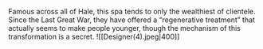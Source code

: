 Famous across all of Hale, this spa tends to only the wealthiest of clientele. Since the Last Great War, they have offered a “regenerative treatment” that actually seems to make people younger, though the mechanism of this transformation is a secret.
![[Designer(4).jpeg|400]]